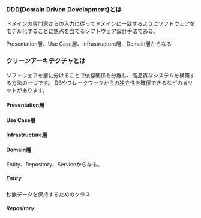### DDD(Domain Driven Development)とは
ドメインの専門家からの入力に従ってドメインに一致するようにソフトウェアをモデル化することに焦点を当てるソフトウェア設計手法である。

Presentation層、Use Case層、Infrastructure層、Domain層からなる

### クリーンアーキテクチャとは
ソフトウェアを層に分けることで依存関係を分離し、高品質なシステムを構築する方法の一つです。
DBやフレークワークからの独立性を確保できるなどのメリットがあります。

#### Presentation層

#### Use Case層

#### Infrastructure層

#### Domain層
Entity、Repository、Serviceからなる。

##### Entity
秒無データを保持するためのクラス

##### Repository

